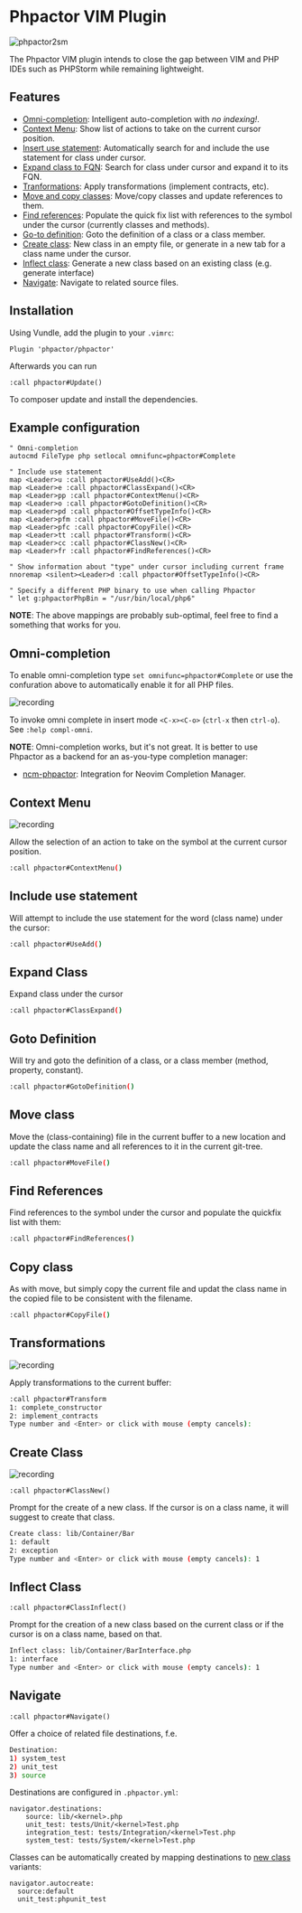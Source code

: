 Phpactor VIM Plugin
===================

![phpactor2sm](https://user-images.githubusercontent.com/530801/27995098-82e72c4c-64c0-11e7-96d2-f549c711ca8b.png)

The Phpactor VIM plugin intends to close the gap between VIM and PHP IDEs such
as PHPStorm while remaining lightweight.

Features
--------

- [Omni-completion](#omni-completion): Intelligent auto-completion with *no indexing!*.
- [Context Menu](#context-menu): Show list of actions to take on the current
  cursor position.
- [Insert use statement](#include-use-statement): Automatically search for and include the use
  statement for class under cursor.
- [Expand class to FQN](#class-expand): Search for class under cursor and
  expand it to its FQN.
- [Tranformations](#transformations): Apply transformations (implement contracts, etc).
- [Move and copy classes](#move-class): Move/copy classes and update references to them.
- [Find references](#class-references): Populate the quick fix list with
  references to the symbol under the cursor (currently classes and methods).
- [Go-to definition](#goto-definition): Goto the definition of a class or a
  class member.
- [Create class](#create-class): New class in an empty file, or generate in a
  new tab for a class name under the cursor.
- [Inflect class](#inflect-class): Generate a new class based on an existing
  class (e.g. generate interface)
- [Navigate](#navigate): Navigate to related source files.

Installation
------------

Using Vundle, add the plugin to your `.vimrc`:

```
Plugin 'phpactor/phpactor'
```

Afterwards you can run

```vim
:call phpactor#Update()
```

To composer update and install the dependencies.

Example configuration
---------------------

```
" Omni-completion
autocmd FileType php setlocal omnifunc=phpactor#Complete

" Include use statement
map <Leader>u :call phpactor#UseAdd()<CR>
map <Leader>e :call phpactor#ClassExpand()<CR>
map <Leader>pp :call phpactor#ContextMenu()<CR>
map <Leader>o :call phpactor#GotoDefinition()<CR>
map <Leader>pd :call phpactor#OffsetTypeInfo()<CR>
map <Leader>pfm :call phpactor#MoveFile()<CR>
map <Leader>pfc :call phpactor#CopyFile()<CR>
map <Leader>tt :call phpactor#Transform()<CR>
map <Leader>cc :call phpactor#ClassNew()<CR>
map <Leader>fr :call phpactor#FindReferences()<CR>

" Show information about "type" under cursor including current frame
nnoremap <silent><Leader>d :call phpactor#OffsetTypeInfo()<CR>

" Specify a different PHP binary to use when calling Phpactor
" let g:phpactorPhpBin = "/usr/bin/local/php6"
```

**NOTE**: The above mappings are probably sub-optimal, feel free to find a
something that works for you.

Omni-completion
---------------

To enable omni-completion type `set omnifunc=phpactor#Complete` or use the
confuration above to automatically enable it for all PHP files.

![recording](https://user-images.githubusercontent.com/530801/29006615-94356fe2-7af3-11e7-9d73-775d6f9f487a.gif)

To invoke omni complete in insert mode `<C-x><C-o>` (`ctrl-x` then `ctrl-o`).
See `:help compl-omni`.

**NOTE**: Omni-completion works, but it's not great. It is better to use
Phpactor as a backend for an as-you-type completion manager:

- [ncm-phpactor](https://github.com/roxma/ncm-phpactor): Integration for
  Neovim Completion Manager.

Context Menu
------------

![recording](https://user-images.githubusercontent.com/530801/31052985-96b96e10-a692-11e7-8d43-681f85c636d0.gif)

Allow the selection of an action to take on the symbol at the current cursor
position.

```bash
:call phpactor#ContextMenu()
```

Include use statement
---------------------

Will attempt to include the use statement for the word (class name) under the
cursor:

```bash
:call phpactor#UseAdd()
```

Expand Class
------------

Expand class under the cursor

```bash
:call phpactor#ClassExpand()
```

Goto Definition
---------------

Will try and goto the definition of a class, or a class member (method,
property, constant).

```bash
:call phpactor#GotoDefinition()
```

Move class
----------

Move the (class-containing) file in the current buffer to a new location and
update the class name and all references to it in the current git-tree.

```bash
:call phpactor#MoveFile()
```

Find References
---------------

Find references to the symbol under the cursor and populate the quickfix list
with them:

```bash
:call phpactor#FindReferences()
```

Copy class
----------

As with move, but simply copy the current file and updat the class name in the
copied file to be consistent with the filename.

```bash
:call phpactor#CopyFile()
```

Transformations
---------------

![recording](https://user-images.githubusercontent.com/530801/27984415-92800230-63cd-11e7-8492-d5a7a93bb6f0.gif)

Apply transformations to the current buffer:

```bash
:call phpactor#Transform
1: complete_constructor
2: implement_contracts
Type number and <Enter> or click with mouse (empty cancels): 
```

Create Class
------------

![recording](https://user-images.githubusercontent.com/530801/28240939-2d17c42c-6982-11e7-9ddb-9ecddf55ac87.gif)

```vimscript
:call phpactor#ClassNew()
```

Prompt for the create of a new class. If the cursor is on
a class name, it will suggest to create that class.

```bash
Create class: lib/Container/Bar
1: default
2: exception
Type number and <Enter> or click with mouse (empty cancels): 1
```

Inflect Class
-------------

```vimscript
:call phpactor#ClassInflect()
```

Prompt for the creation of a new class based on the current class or if the
cursor is on a class name, based on that.

```bash
Inflect class: lib/Container/BarInterface.php
1: interface
Type number and <Enter> or click with mouse (empty cancels): 1
```

Navigate
--------

```vimscript
:call phpactor#Navigate()
```

Offer a choice of related file destinations, f.e.

```bash
Destination:
1) system_test
2) unit_test
3) source
```

Destinations are configured in `.phpactor.yml`:

```
navigator.destinations:
    source: lib/<kernel>.php
    unit_test: tests/Unit/<kernel>Test.php
    integration_test: tests/Integration/<kernel>Test.php
    system_test: tests/System/<kernel>Test.php
```

Classes can be automatically created by mapping destinations to [new class](#create-class)
variants:

```
navigator.autocreate:
  source:default
  unit_test:phpunit_test
```
